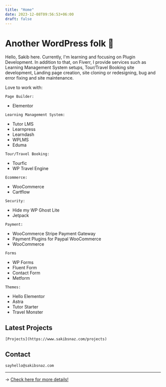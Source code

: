 ```yaml
---
title: "Home"
date: 2023-12-08T09:56:53+06:00
draft: false
---
```


# Another WordPress folk 👋

Hello, Sakib here. Currently, I'm learning and focusing on Plugin Development. In addition to that, on Fiverr, I provide services such as Learning Management System setups, Tour/Travel Booking site development, Landing page creation, site cloning or redesigning, bug and error fixing and site maintenance.

Love to work with:

```
Page Builder:
```
  - Elementor

```
Learning Management System:
```
  - Tutor LMS
  - Learnpress
  - Learndash
  - WPLMS
  - Eduma

```
Tour/Travel Booking:
```
  - Tourfic
  - WP Travel Engine

```
Ecommerce:
```
  - WooCommerce
  - Cartflow

```
Security:
```
  - Hide my WP Ghost Lite
  - Jetpack

```
Payment:
```
  - WooCommerce Stripe Payment Gateway
  - Payment Plugins for Paypal WooCommerce
  - WooCommerce

```
Forms
```
  - WP Forms
  - Fluent Form
  - Contact Form
  - Metform

```
Themes:
```
  - Hello Elementor
  - Astra
  - Tutor Starter
  - Travel Monster


## Latest Projects

```
[Projects](https://www.sakibsnaz.com/projects)
```

## Contact

```
sayhello@sakibsnaz.com
```

---


→ [Check here for more details!](https://www.linkedin.com/in/sakibsnaz/)

